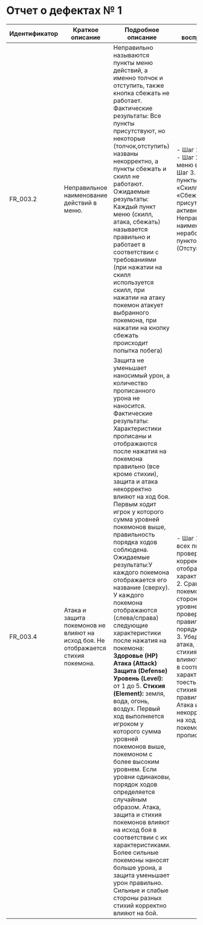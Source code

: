 # Отчет о дефектах № 1

| Идентификатор | Краткое описание | Подробное описание | Шаги по воспроизведению | Воспроизводимость | Важность |Срочность | Комментарий |
|---------------|------------------|--------------------|-------------------------|-------------------|----------|----------|-------------|
| FR_003.2      | Неправильное наименование действий в меню. | Неправильно называются пункты меню действий, а именно толчок и отступить, также кнопка сбежать не работает. Фактические результаты: Все пункты присутствуют, но некоторые (толчок,отступить) названы некорректно, а пункты сбежать и скилл не работают. Ожидаемые результаты: Каждый пункт меню (скилл, атака, сбежать) называется правильно и работает в соответствии с требованиями (при нажатии на скилл используется скилл, при нажатии на атаку покемон атакует выбранного покемона, при нажатии на кнопку сбежать происходит попытка побега)| - Шаг 1. Начать бой. - Шаг 2. Открыть меню во время боя. - Шаг 3. Проверить, что пункты меню  «Скилл», «Атака», и «Сбежать» присутствуют и активны. Дефект: Неправильные наименования, неработоспособность пунктов Сбежать (Отступить) и Скилл | всегда | незначительная | высокая | Дата: 03.11.2024  |
| FR_003.4      | Атака и защита покемонов не влияют на исход боя. Не отображается стихия покемона. | Защита не уменьшает наносимый урон, а количество прописанного урона не наносится. Фактические результаты: Характеристики прописаны и отображаются после нажатия на покемона правильно (все кроме стихии), защита и атака некорректно влияют на ход боя. Первым ходит игрок у которого сумма уровней покемонов выше, правильность порядка ходов соблюдена. Ожидаемые результаты:У каждого покемона отображается его название (сверху). У каждого покемона отображаются (слева/справа) следующие характеристики после нажатия на покемона: **Здоровье (HP)**  **Атака (Attack)**  **Защита (Defense)** **Уровень (Level):** от 1 до 5. **Cтихия (Element):** земля, вода, огонь, воздух. Первый ход выполняется игроком у которого сумма уровней покемонов выше, покемоном с более высоким уровнем. Если уровни одинаковы, порядок ходов определяется случайным образом. Атака, защита и стихия покемонов влияют на исход боя в соответствии с их характеристиками. Более сильные покемоны наносят больше урона, а защита уменьшает урон правильно.  Сильные и слабые стороны разных стихий корректно влияют на бой.  | - Шаг 1 Прокликать всех покемонов и проверить корректность отображения их характеристик - Шаг 2. Сравнив уровни покемонов обеих сторон и суммы уровней покемонов, проверить правильность порядка ходов -Шаг 3. Убедиться, что атака, защита и стихия покемонов влияют на исход боя в соответствии с их характеристиками, а тоесть урон, защита и стихия работают правильно    Дефект: Атака и Защита некорректно влияют на ход боя. Стихия покемона не прописана. | всегда | значительная | средняя | Дата: 03.11.2024 |

